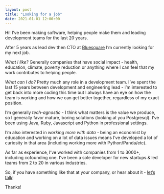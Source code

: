 ```yaml
---
layout: post
title: "Looking for a job"
date: 2021-01-01 12:00:00
---
```


Hi!
I’ve been making software, helping people make them and leading development teams for the last 20 years.

After 5 years as lead dev then CTO at [Bluesquare](http://www.bluesquarehub.com) I’m currently looking for my next job.

_What I like?_ Generally companies that have social impact - health, education, climate, poverty reduction or anything where I can feel that my work contributes to helping people.

_What can I do?_ Pretty much any role in a development team. I’ve spent the last 15 years between development and engineering lead - I’m interested to get back into more coding this time but I always have an eye on how the team is working and how we can get better together, regardless of my exact position.

I’m generally _tech-agnostic_ - I think what matters is the value we produce, so I generally favor mature, boring solutions (looking at you Postgresql). I’ve been using Java, Ruby, Javascript and Python in professional settings.

I’m also interested in _working more with data_ - being an economist by education and working on a lot of data issues means I’ve developed a lot of curiosity in that area (including working more with Python/Panda/etc).

As far as experience, I’ve worked with companies from 1 to 3000+, including cofounding one. I’ve been a sole developer for new startups & led teams from 2 to 20 in various industries.

So, if you have something like that at your company, or hear about it - [let’s talk](mailto:martin@joyouscoding.com)!

Thanks!
